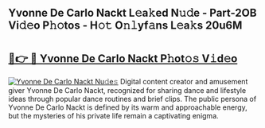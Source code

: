 ## Yvonne De Carlo Nackt L𝚎a𝚔ed N𝚞𝚍e - Part-2OB Vi𝚍𝚎o P𝚑𝚘tos - H𝚘𝚝 O𝚗𝚕yf𝚊ns L𝚎a𝚔s 20u6M

# <h2><a href="http://kfeps4.oniu.top/?m=Yvonne+De+Carlo+Nackt">🔗👉 🔴 Yvonne De Carlo Nackt P𝚑ot𝚘𝚜 V𝚒d𝚎o</a></h2>

[![Yvonne De Carlo Nackt Nu𝚍e𝚜](https://i.imgur.com/0qMVB7G.gif)](http://kfeps4.oniu.top/?m=Yvonne+De+Carlo+Nackt)
Digital content creator and amusement giver Yvonne De Carlo Nackt, recognized for sharing dance and lifestyle ideas through popular dance routines and brief clips. The public persona of Yvonne De Carlo Nackt is defined by its warm and approachable energy, but the mysteries of his private life remain a captivating enigma.  
